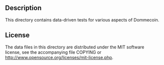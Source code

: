 Description
------------

This directory contains data-driven tests for various aspects of Dommecoin.

License
--------

The data files in this directory are distributed under the MIT software
license, see the accompanying file COPYING or
http://www.opensource.org/licenses/mit-license.php.

